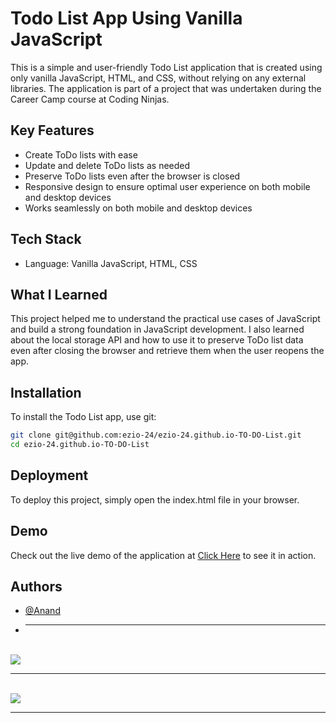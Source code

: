 # Todo List App Using Vanilla JavaScript

This is a simple and user-friendly Todo List application that is created using only vanilla JavaScript, HTML, and CSS, without relying on any external libraries. The application is part of a project that was undertaken during the Career Camp course at Coding Ninjas.

## Key Features

- Create ToDo lists with ease
- Update and delete ToDo lists as needed
- Preserve ToDo lists even after the browser is closed
- Responsive design to ensure optimal user experience on both mobile and desktop devices
- Works seamlessly on both mobile and desktop devices

## Tech Stack

- Language: Vanilla JavaScript, HTML, CSS

## What I Learned

This project helped me to understand the practical use cases of JavaScript and build a strong foundation in JavaScript development. I also learned about the local storage API and how to use it to preserve ToDo list data even after closing the browser and retrieve them when the user reopens the app.

## Installation

To install the Todo List app, use git:

```bash
git clone git@github.com:ezio-24/ezio-24.github.io-TO-DO-List.git
cd ezio-24.github.io-TO-DO-List

```
    
## Deployment
To deploy this project, simply open the index.html file in your browser.

## Demo

Check out the live demo of the application at [Click Here](https://ezio-24.github.io/ezio-24.github.io-TO-DO-List/) to see it in action.


## Authors

- [@Anand](https://github.com/ezio-24)
- <hr>
<br>
<img src="https://github.com/ezio-24/ezio-24.github.io-TO-DO-List/blob/main/ScreenShot/to-do%20ss1.PNG"/>
<br>
<hr>
<br>
<img src="https://github.com/ezio-24/ezio-24.github.io-TO-DO-List/blob/main/ScreenShot/to-do%20ss2.PNG"/>
<br>
<hr>
<br>

